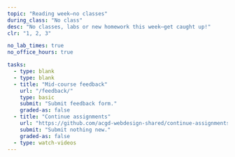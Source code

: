 ```yaml
---
topic: "Reading week—no classes"
during_class: "No class"
desc: "No classes, labs or new homework this week—get caught up!"
clr: "1, 2, 3"

no_lab_times: true
no_office_hours: true

tasks:
  - type: blank
  - type: blank
  - title: "Mid-course feedback"
    url: "/feedback/"
    type: basic
    submit: "Submit feedback form."
    graded-as: false
  - title: "Continue assignments"
    url: "https://github.com/acgd-webdesign-shared/continue-assignments"
    submit: "Submit nothing new."
    graded-as: false
  - type: watch-videos
---
```

